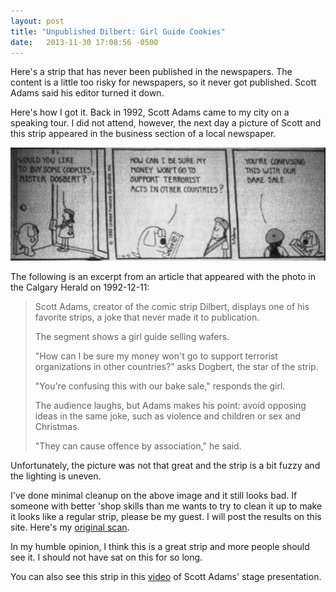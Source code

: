```yaml
---
layout: post
title: "Unpublished Dilbert: Girl Guide Cookies"
date:   2013-11-30 17:08:56 -0500
---
```

Here's a strip that has never been published in the newspapers. The content is a little too risky for newspapers, so it never got published. Scott Adams said his editor turned it down.

Here's how I got it. Back in 1992, Scott Adams came to my city on a speaking tour. I did not attend, however, the next day a picture of Scott and this strip appeared in the business section of a local newspaper.

[![Dilbert strip with a Girl Guide](/images/dt-girl-guide-lq.png)](/images/dt-girl-guide-presentation.png)

The following is an excerpt from an article that appeared with the photo in the Calgary Herald on 1992-12-11:

> Scott Adams, creator of the comic strip Dilbert, displays one of his favorite strips, a joke that never made it to publication.
>
> The segment shows a girl guide selling wafers.
>
> "How can I be sure my money won't go to support terrorist organizations in other countries?" asks Dogbert, the star of the strip.
>
> "You're confusing this with our bake sale," responds the girl.
>
> The audience laughs, but Adams makes his point: avoid opposing ideas in the same joke, such as violence and children or sex and Christmas.
>
> "They can cause offence by association," he said.

Unfortunately, the picture was not that great and the strip is a bit fuzzy and the lighting is uneven.

I've done minimal cleanup on the above image and it still looks bad.  If someone with better 'shop skills than me wants to try to clean it up to make it looks like a regular strip, please be my guest. I will post the results on this site. Here's my [original scan](/images/dt-girl-guide-scan.tiff).

In my humble opinion, I think this is a great strip and more people should see it. I should not have sat on this for so long.

You can also see this strip in this [video](https://www.youtube.com/watch?v=BKRAy4Rr_SE) of Scott Adams' stage presentation.
